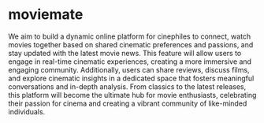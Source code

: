 # moviemate
We aim to build a dynamic online platform for cinephiles to connect, watch movies together based on shared cinematic preferences and passions, and stay updated with the latest movie news. This feature will allow users to engage in real-time cinematic experiences, creating a more immersive and engaging community. Additionally, users can share reviews, discuss films, and explore cinematic insights in a dedicated space that fosters meaningful conversations and in-depth analysis. From classics to the latest releases, this platform will become the ultimate hub for movie enthusiasts, celebrating their passion for cinema and creating a vibrant community of like-minded individuals.
